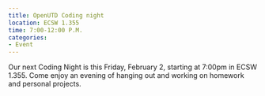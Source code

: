 ```yaml
---
title: OpenUTD Coding night
location: ECSW 1.355
time: 7:00-12:00 P.M.
categories:
- Event
---
```


Our next Coding Night is this Friday, February 2, starting at 7:00pm in ECSW 1.355. Come enjoy an evening of 
hanging out and working on homework and personal projects.

